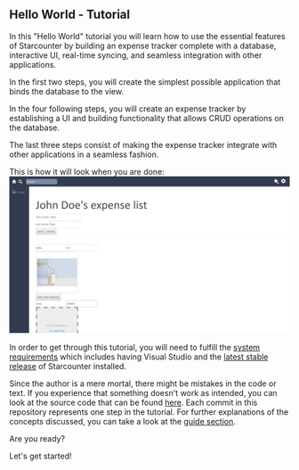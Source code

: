 ## Hello World - Tutorial

In this "Hello World" tutorial you will learn how to use the essential features of Starcounter by building an expense tracker complete with a database, interactive UI, real-time syncing, and seamless integration with other applications. 

In the first two steps, you will create the simplest possible application that binds the database to the view. 

In the four following steps, you will create an expense tracker by establishing a UI and building functionality that allows CRUD operations on the database. 

The last three steps consist of making the expense tracker integrate with other applications in a seamless fashion. 

This is how it will look when you are done:
![Final-hello-world-screenshot](/assets/Capture-1.png)

In order to get through this tutorial, you will need to fulfill the [system requirements](http://starcounter.io/download/) which includes having Visual Studio and the [latest stable release](http://downloads.starcounter.com/download) of Starcounter installed.

Since the author is a mere mortal, there might be mistakes in the code or text. If you experience that something doesn't work as intended, you can look at the source code that can be found [here](https://github.com/StarcounterSamples/HelloWorld). Each commit in this repository represents one step in the tutorial. For further explanations of the concepts discussed, you can take a look at the [guide section](http://starcounter.io/guides/).

Are you ready?

Let's get started! 
